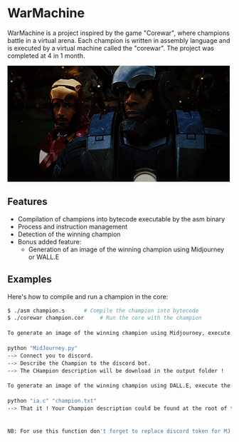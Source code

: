 # WarMachine

WarMachine is a project inspired by the game "Corewar", where champions battle in a virtual arena. Each champion is written in assembly language and is executed by a virtual machine called the "corewar". The project was completed at 4 in 1 month.

![CoreWar](gif/WarMachine.gif)

## Features

- Compilation of champions into bytecode executable by the asm binary
- Process and instruction management
- Detection of the winning champion
- Bonus added feature:
  - Generation of an image of the winning champion using Midjourney or WALL.E

## Examples

Here's how to compile and run a champion in the core:

```bash
$ ./asm champion.s      # Compile the champion into bytecode
$ ./corewar champion.cor     # Run the core with the champion

To generate an image of the winning champion using Midjourney, execute the following command after completing a game:

python "MidJourney.py"
--> Connect you to discord. 
--> Describe the Champion to the discord bot.
--> The CHampion description will be download in the output folder !

To generate an image of the winning champion using DALL.E, execute the following command after completing a game:

python "ia.c" "champion.txt"
--> That it ! Your Champion description could be found at the root of the repository ! 


NB: For use this function don't forget to replace discord token for MJ and the openai token for DALL.E ! (obvviously I will not push my token, im not rich).

